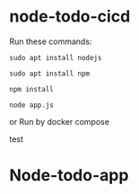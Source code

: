 # node-todo-cicd

Run these commands:


`sudo apt install nodejs`


`sudo apt install npm`


`npm install`

`node app.js`

or Run by docker compose

test

# Node-todo-app
